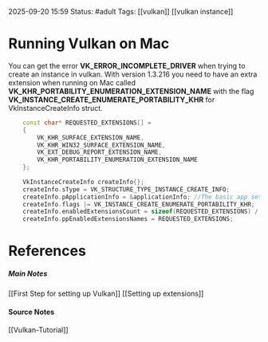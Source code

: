 2025-09-20 15:59
Status: #adult 
Tags: [[vulkan]] [[vulkan instance]]
# Running Vulkan on Mac

You can get the error **VK_ERROR_INCOMPLETE_DRIVER** when trying to create an instance in vulkan. With version 1.3.216 you need to have an extra extension when running on Mac called **VK_KHR_PORTABILITY_ENUMERATION_EXTENSION_NAME**
with the flag **VK_INSTANCE_CREATE_ENUMERATE_PORTABILITY_KHR** for VkInstanceCreateInfo struct.

```c++
	const char* REQUESTED_EXTENSIONS[] =
    {
        VK_KHR_SURFACE_EXTENSION_NAME,
        VK_KHR_WIN32_SURFACE_EXTENSION_NAME,
        VK_EXT_DEBUG_REPORT_EXTENSION_NAME,
        VK_KHR_PORTABILITY_ENUMERATION_EXTENSION_NAME
    };
	
    VkInstanceCreateInfo createInfo{};
	createInfo.sType = VK_STRUCTURE_TYPE_INSTANCE_CREATE_INFO;
	createInfo.pApplicationInfo = &applicationInfo; //The basic app set up struct
	createInfo.flags |= VK_INSTANCE_CREATE_ENUMERATE_PORTABILITY_KHR;    
    createInfo.enabledExtensionsCount = sizeof(REQUESTED_EXTENSIONS) / sizeof(REQUESTED_EXTENSIONS[0]);
    createInfo.ppEnabledExtensionsNames = REQUESTED_EXTENSIONS;
```
# References
##### Main Notes
[[First Step for setting up Vulkan]]
[[Setting up extensions]]
#### Source Notes
[[Vulkan-Tutorial]]